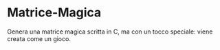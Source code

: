# Matrice-Magica
Genera una matrice magica scritta in C, ma con un tocco speciale: viene creata come un gioco.
